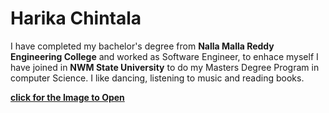 # Harika Chintala
I have completed my bachelor's degree from **Nalla Malla Reddy Engineering College** and worked as Software Engineer, to enhace myself I have joined in **NWM State University** to do my Masters Degree Program in computer Science.
I like dancing, listening to music and reading books.

**[click for the Image to Open](images.jpg)**
